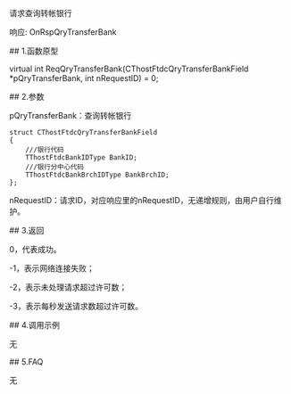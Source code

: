 <p>请求查询转帐银行</p>
<p>响应: OnRspQryTransferBank</p>
<span class="anchor" id="27fddbe5-459d-4d0d-8ab2-969f758c812d"></span>
## 1.函数原型
<p>virtual int ReqQryTransferBank(CThostFtdcQryTransferBankField *pQryTransferBank, int nRequestID) = 0;</p>
<span class="anchor" id="8fda8aee-504e-4566-a64d-f5b8dcad7793"></span>
## 2.参数
<p>pQryTransferBank：查询转帐银行</p>
<pre><code>struct CThostFtdcQryTransferBankField
{
    ///银行代码
    TThostFtdcBankIDType BankID;
    ///银行分中心代码
    TThostFtdcBankBrchIDType BankBrchID;
};
</code></pre>
<p>nRequestID：请求ID，对应响应里的nRequestID，无递增规则，由用户自行维护。</p>
<span class="anchor" id="6223e1c1-a08b-4260-b330-e3578d4e3d25"></span>
## 3.返回
<p>0，代表成功。</p>
<p>-1，表示网络连接失败；</p>
<p>-2，表示未处理请求超过许可数；</p>
<p>-3，表示每秒发送请求数超过许可数。</p>
<span class="anchor" id="fbc186e3-3aae-4ad2-a180-78f134e43656"></span>
## 4.调用示例
<p>无</p>
<span class="anchor" id="4e4d8de8-50d4-4cce-a59b-6d3371d4c30b"></span>
## 5.FAQ
<p>无</p>
